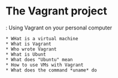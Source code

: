 
# The Vagrant project

: Using Vagrant on your personal computer
	
	* WHat is a virtual machine
	* What is Vagrant
	* Who wrote Vagrant
	* What is Ubunt
	* What does "Ubuntu" mean
	* How to use VMs with Vagrant
	* What does the command *uname* do
